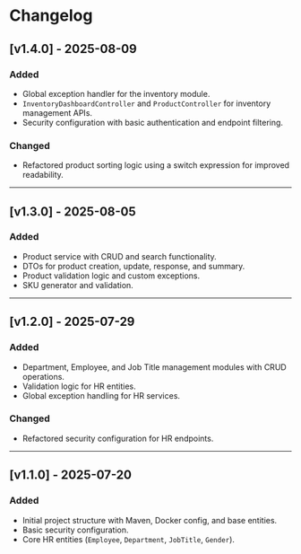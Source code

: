 # Changelog

## [v1.4.0] - 2025-08-09
### Added
- Global exception handler for the inventory module.
- `InventoryDashboardController` and `ProductController` for inventory management APIs.
- Security configuration with basic authentication and endpoint filtering.

### Changed
- Refactored product sorting logic using a switch expression for improved readability.

---

## [v1.3.0] - 2025-08-05
### Added
- Product service with CRUD and search functionality.
- DTOs for product creation, update, response, and summary.
- Product validation logic and custom exceptions.
- SKU generator and validation.

---

## [v1.2.0] - 2025-07-29
### Added
- Department, Employee, and Job Title management modules with CRUD operations.
- Validation logic for HR entities.
- Global exception handling for HR services.

### Changed
- Refactored security configuration for HR endpoints.

---

## [v1.1.0] - 2025-07-20
### Added
- Initial project structure with Maven, Docker config, and base entities.
- Basic security configuration.
- Core HR entities (`Employee`, `Department`, `JobTitle`, `Gender`).

